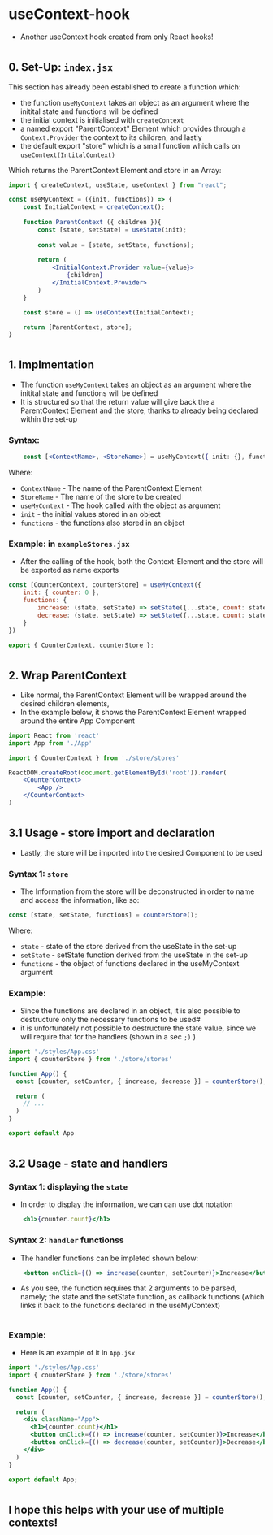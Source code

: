 # useContext-hook
 - Another useContext hook created from only React hooks!

#

## 0. Set-Up: `index.jsx` 
This section has already been established to create a function which:
 - the function `useMyContext` takes an object as an argument where the initital state and functions will be defined 
 - the initial context is initialised with `createContext`
 - a named export "ParentContext" Element which provides through a `Context.Provider` the context to its children, and lastly
 - the default export "store" which is a small function which calls on `useContext(IntitalContext)`

Which returns the ParentContext Element and store in an Array:
```jsx
import { createContext, useState, useContext } from "react";

const useMyContext = ({init, functions}) => {
    const InitialContext = createContext();
    
    function ParentContext ({ children }){
        const [state, setState] = useState(init);
        
        const value = [state, setState, functions];
        
        return (
            <InitialContext.Provider value={value}>
                {children}
            </InitialContext.Provider>
        )
    }

    const store = () => useContext(InitialContext);

    return [ParentContext, store];
}
```

#

## 1. Implmentation
 - The function `useMyContext` takes an object as an argument where the initital state and functions will be defined
 - It is structured so that the return value will give back the a ParentContext Element and the store, thanks to already being declared within the set-up

### Syntax:
```jsx
    const [<ContextName>, <StoreName>] = useMyContext({ init: {}, functions: {}})
```
Where:
 - `ContextName` - The name of the ParentContext Element
 - `StoreName` - The name of the store to be created
 - `useMyContext` - The hook called with the object as argument
 - `init` - the initial values stored in an object
 - `functions` - the functions also stored in an object

### Example: in `exampleStores.jsx`
 - After the calling of the hook, both the Context-Element and the store will be exported as name exports

```jsx
const [CounterContext, counterStore] = useMyContext({
    init: { counter: 0 },
    functions: {
        increase: (state, setState) => setState({...state, count: state.count + 1}),
        decrease: (state, setState) => setState({...state, count: state.count - 1}),
    } 
})

export { CounterContext, counterStore };
```

#

## 2. Wrap ParentContext
 - Like normal, the ParentContext Element will be wrapped around the desired children elements,
 - In the example below, it shows the ParentContext Element wrapped around the entire App Component

```jsx
import React from 'react'
import App from './App'

import { CounterContext } from './store/stores'

ReactDOM.createRoot(document.getElementById('root')).render(
    <CounterContext>
        <App />
    </CounterContext>
)
```

#

## 3.1 Usage - store import and declaration
 - Lastly, the store will be imported into the desired Component to be used

### Syntax 1: `store`
 - The Information from the store will be deconstructed in order to name and access the information, like so:

```jsx
const [state, setState, functions] = counterStore();
```
Where:
 - `state` - state of the store derived from the useState in the set-up
 - `setState` - setState function derived from the useState in the set-up
 - `functions` - the object of functions declared in the useMyContext argument

### Example:
- Since the functions are declared in an object, it is also possible to destructure only the necessary functions to be used#
- it is unfortunately not possible to destructure the state value, since we will require that for the handlers (shown in a sec `;)` )

```jsx
import './styles/App.css'
import { counterStore } from './store/stores'

function App() {
  const [counter, setCounter, { increase, decrease }] = counterStore();

  return (
    // ...
  )
}

export default App
```

#

## 3.2 Usage - state and handlers

### Syntax 1: displaying the `state`
 - In order to display the information, we can can use dot notation
```jsx
    <h1>{counter.count}</h1>
```

### Syntax 2: `handler` functionss
 - The handler functions can be impleted shown below:

```jsx
    <button onClick={() => increase(counter, setCounter)}>Increase</button>
```

 - As you see, the function requires that 2 arguments to be parsed, namely; the state and the setState function, as callback functions (which links it back to the functions declared in the useMyContext)

#

### Example:
 - Here is an example of it in `App.jsx`

```jsx
import './styles/App.css'
import { counterStore } from './store/stores'

function App() {
  const [counter, setCounter, { increase, decrease }] = counterStore();

  return (
    <div className="App">
      <h1>{counter.count}</h1>
      <button onClick={() => increase(counter, setCounter)}>Increase</button>
      <button onClick={() => decrease(counter, setCounter)}>Decrease</button>
    </div>
  )
}

export default App;
```

#

## I hope this helps with your use of multiple contexts!